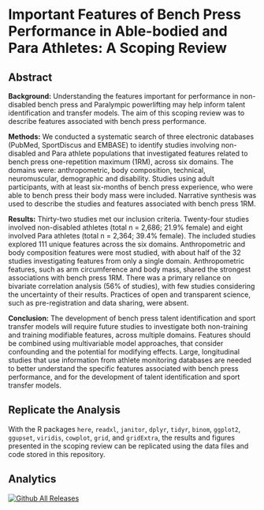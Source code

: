 # Important Features of Bench Press Performance in Able-bodied and Para Athletes: A Scoping Review

## Abstract
**Background:** Understanding the features important for performance in non-disabled bench press and Paralympic powerlifting may help inform talent identification and transfer models. The aim of this scoping review was to describe features associated with bench press performance.

**Methods:** We conducted a systematic search of three electronic databases (PubMed, SportDiscus and EMBASE) to identify studies involving non-disabled and Para athlete populations that investigated features related to bench press one-repetition maximum (1RM), across six domains. The domains were: anthropometric, body composition, technical, neuromuscular, demographic and disability. Studies using adult participants, with at least six-months of bench press experience, who were able to bench press their body mass were included. Narrative synthesis was used to describe the studies and features associated with bench press 1RM.

**Results:** Thirty-two studies met our inclusion criteria. Twenty-four studies involved non-disabled athletes (total n = 2,686; 21.9% female) and eight involved Para athletes (total n = 2,364; 39.4% female). The included studies explored 111 unique features across the six domains. Anthropometric and body composition features were most studied, with about half of the 32 studies investigating features from only a single domain. Anthropometric features, such as arm circumference and body mass, shared the strongest associations with bench press 1RM. There was a primary reliance on bivariate correlation analysis (56% of studies), with few studies considering the uncertainty of their results. Practices of open and transparent science, such as pre-registration and data sharing, were absent.  

**Conclusion:** The development of bench press talent identification and sport transfer models will require future studies to investigate both non-training and training modifiable features, across multiple domains. Features should be combined using multivariable model approaches, that consider confounding and the potential for modifying effects. Large, longitudinal studies that use information from athlete monitoring databases are needed to better understand the specific features associated with bench press performance, and for the development of talent identification and sport transfer models.

## Replicate the Analysis
With the R packages `here`, `readxl`, `janitor`, `dplyr`, `tidyr`, `binom`, `ggplot2`, `ggupset`, `viridis`, `cowplot`, `grid`, and `gridExtra`, the results and figures presented in the scoping review can be replicated using the data files and code stored in this repository.

## Analytics

[![Github All Releases](https://img.shields.io/github/downloads/SciBorgo/para_power_review/total.svg)]()

